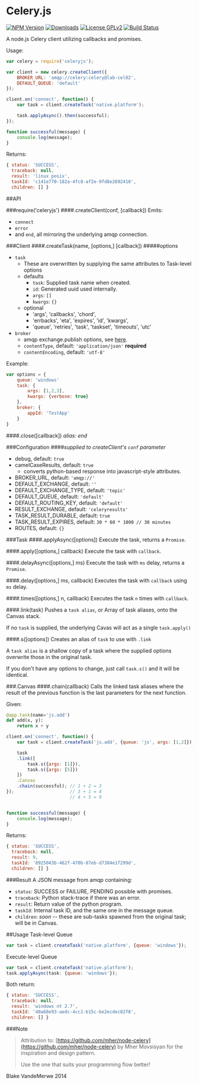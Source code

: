 Celery.js
=============
[![NPM Version](http://img.shields.io/badge/npm_version-0.0.3-green.svg)](https://www.npmjs.org/package/celeryjs)
[![Downloads](http://img.shields.io/npm/dm/celeryjs.svg)](https://www.npmjs.org/package/celeryjs)
[![License GPLv2](http://img.shields.io/badge/license-GPLv2-green.svg)](https://github.com/blakev/node-celeryjs/blob/master/LICENSE)
[![Build Status](http://img.shields.io/travis/blakev/node-celeryjs.svg)](https://travis-ci.org/blakev/node-celeryjs)

A node.js Celery client utilizing callbacks and promises.

Usage:
```javascript
var celery = require('celeryjs');

var client = new celery.createClient({
	BROKER_URL: 'amqp://celery:celery@lab-cel02',
	DEFAULT_QUEUE: 'default'
});

client.on('connect', function() {
	var task = client.createTask('native.platform');

	task.applyAsync().then(successful);
});

function successful(message) {
	console.log(message);
}
```

Returns:
```javascript
{ status: 'SUCCESS',
  traceback: null,
  result: 'linux posix',
  taskId: 'c141e770-182a-4fc8-af2e-9fd8e2692410',
  children: [] }
```

##API

###require('celeryjs')
####.createClient(conf, [callback])
Emits:
- `connect`
- `error` 
- and `end`, all mirroring the underlying amqp connection.

###Client
####.createTask(name, [options,] [callback])
#####options
- `task`
	- These are overwritten by supplying the same attributes to Task-level options
	- defaults
		- `task`: Supplied task name when created.
		- `id`: Generated uuid used internally.
		- `args`: `[]`
		- `kwargs`: `{}`
	- optional
		- 'args', 'callbacks', 'chord', 
    	- 'errbacks', 'eta', 'expires', 'id', 'kwargs', 
    	- 'queue', 'retries', 'task', 'taskset', 'timeouts', 'utc'
- `broker`
	- amqp exchange.publish options, see [here](https://github.com/postwait/node-amqp#exchangepublishroutingkey-message-options-callback).
	- `contentType`, default: `'application/json'` **required**
	- `contentEncoding`, default: `'utf-8'`

Example:
```javascript
var options = {
	queue: 'windows'
	task: {
		args: [1,2,3],
		kwargs: {verbose: true}
	},
	broker: {
		appId: 'TestApp'
	}
}
```

####.close([callback]) *alias: end*


###Configuration
####*supplied to createClient's `conf` parameter*
- debug, default: `true`
- camelCaseResults, default: `true`
	- converts python-based response into javascript-style attributes.
- BROKER_URL, default: `'amqp://'`
- DEFAULT_EXCHANGE, default: `''`
- DEFAULT_EXCHANGE_TYPE, default: `'topic'`
- DEFAULT_QUEUE, default: `'default'`
- DEFAULT_ROUTING_KEY, default: `'default'`
- RESULT_EXCHANGE, default: `'celeryresults'`
- TASK_RESULT_DURABLE, default: `true`
- TASK_RESULT_EXPIRES, default: `30 * 60 * 1000 // 30 minutes`
- ROUTES, default: `{}`

###Task
####.applyAsync([options])
Execute the task, returns a `Promise`.

####.apply([options,] callback)
Execute the task with `callback`.

####.delayAsync([options,] ms)
Execute the task with `ms` delay, returns a `Promise`.

####.delay([options,] ms, callback)
Executes the task with `callback` using `ms` delay.

####.times([options,] n, callback)
Executes the task `n` times with `callback`.

####.link(task) 
Pushes a `task alias`, or Array of task aliases, onto the Canvas stack.

If no `task` is supplied, the underlying Cavas will act as a single `task.apply()`

####.s([options])
Creates an alias of `task` to use with `.link`

A `task alias` is a shallow copy of a task where the supplied options overwrite those in the original task.

If you don't have any options to change, just call `task.s()` and it will be identical.

###.Canvas
####.chain(callback)
Calls the linked task aliases where the result of the previous function is the last parameters for the next function.

Given:
```python
@app.task(name='js.add')
def add(x, y):
    return x + y
```

```javascript
client.on('connect', function() {
	var task = client.createTask('js.add', {queue: 'js', args: [1,2]});

	task
	.link([
		task.s({args: [1]}),
		task.s({args: [5]})
	])
	.Canvas
	.chain(successful);	// 1 + 2 = 3
});						// 3 + 1 = 4
						// 4 + 5 = 9


function successful(message) {
	console.log(message);
}
```

Returns:
```javascript
{ status: 'SUCCESS',
  traceback: null,
  result: 9,
  taskId: '8925043b-462f-470b-87eb-d7384e1f299d',
  children: [] }
```

###Result
A JSON message from amqp containing:
- `status`:		SUCCESS or FAILURE, PENDING possible with promises.
- `traceback`:	Python stack-trace if there was an error.
- `result`:		Return value of the python program.
- `taskId`:		Internal task ID, and the same one in the message queue.
- `children`:	*soon* -- these are sub-tasks spawned from the original task; will be in Canvas.

##Usage
Task-level Queue
```Javascript
var task = client.createTask('native.platform', {queue: 'windows'});
```

Execute-level Queue
```Javascript
var task = client.createTask('native.platform');
task.applyAsync(task: {queue: 'windows'});
```

Both return:
```javascript
{ status: 'SUCCESS',
  traceback: null,
  result: 'windows nt 2.7',
  taskId: '40a68e93-aedc-4cc2-b15c-be2ecdec82f8',
  children: [] }
```


###Note
> Attribution to: [https://github.com/mher/node-celery](https://github.com/mher/node-celery) by Mher Movsisyan for the inspiration and design pattern.
> 
> Use the one that suits your programming flow better!

Blake VandeMerwe 2014
